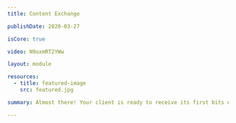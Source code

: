 ```yaml
---
title: Content Exchange

publishDate: 2020-03-27

isCore: true

video: N9oxmRT2YWw

layout: module

resources:
  - title: featured-image
    src: featured.jpg

summary: Almost there! Your client is ready to receive its first bits over the IPFS network! In this module you’ll hear about IPFS’s Content Exchange protocols, namely, Bitswap and GraphSync.

---
```

